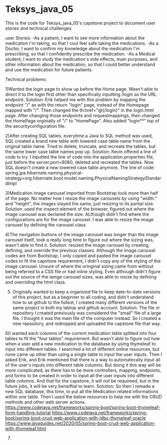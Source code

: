 # Teksys_java_05
This is the code for Teksys_java_05's capstone project to document user stories and technical challenges

user Stories:
-As a patient, I want to see more information about the medication I'm taking, so that I coul feel safe taking the medications.
-As a Doctor, I want to confirm my knowledge about the medication I'm prescribing, so that I confidently prescribe the medication.
-As a Medical student, I want to study the medication's side effects, main purposes, and other information about the medication, so that I could better
  understand and use the medication for future patients.
  
  
 Technical problems:

1)Wanted the login page to show up before the Home page. Wasn't able to direct it to the login first other than specifically inputting /login as the URL endpoint.
  Solution: Erik helped me with this problem by mapping the endpoint "/" as with the return "login" page, instead of the Homepage mapped with "/". Then changed the th:href="@{/login}" in the login.html page. After changing those endpoints and requestmappings, then changed the HomePage orginially of "/" to "HomePage". Also added "login**" top of the securityconfiguration file.
  
2)After creating SQL tables, everytime a Java to SQL method was used, SQL created a brand new table with lowered case table name from the original table name. Tried to delete, truncate, and recreate the tables, but the same lower case table names pop up.
  Solution: Kevin offered a line of code to try. I inputted the line of code into the application.properties file, just before the server.port=8080, deleted and recreated the tables. Now SQL doesn't create a new lowered case table anymore.
  The line of code:
    spring.jpa.hibernate.naming.physical-strategy=org.hibernate.boot.model.naming.PhysicalNamingStrategyStandardImpl
    
3)Medication image carousel imported from Bootstrap took more than half of the page. No matter how I resize the image carousels by using "width:" and "height", the images stayed the same, just resizing to its partial size.
  Solution: used the inspect element of the browser, figured out where the image carousel was declared the size. ALthough didn't find where the configurations are for the image carousel. I was able to resize the image carousel by defining the carousel class.
  
4)The navigation buttons of the image carousel was longer than the image carousel itself, took a really long time to figure out where the sizing was, wasn't able to find it. 
   Solution: resized the image carousel by creating, defining, and override the previous classes. Although the image carousel codes are from Bootstrap, I only copied and pasted the image carousel codes to fit the capstone requirement, I didn't copy any of the styling of the image carousel. Unsure of where the oringinal sizing came from without being referred to a CSS file or had inline styling. Even although didn't figure out the source of the iamge carousel sizes, was able to resize by defining and overriding the html class.
   
5) Originally wanted to keep a organized file to keep date-to-date versions of this project, but as a beginner to all coding, and didn't understand how to se github to the fullest, I created many different versions of the same project in both my labtop and github account.
  Solution: The file or repository I created previously was considered the "small" file of a large file. I thought it was the main file of the computer instead. So I created a new repository, and redropped and uploaded the capstone file that way.
  
6)I wanted each columns of the current medication table splitted into four tables to fit the "four tables" requirement. But wasn't able to figure out how when a user add a new medication to the database by using thymeleaf to input into different tables. I searched a lot of different online resources, but none came up other than using a single table to input the user inputs. Then I asked Erik, and Erik mentioned that there is a way to automatecally input all of the user's inputs into different table columns. But doing it this way will be more complicated, as there has to be more controllers, mapping, endpoints, and forms to be created in order to input all the user inputs into different table columns. And that for the capstone, it will not be requireed, but in the future jobs, it will be very beneiftial to learn.
    Solution: So then I remade a new SQL database, this time, to put all the Medication related informations within one table. Then I used the below resources to help me with the CRUD methods and other web server actions.
    https://www.codejava.net/frameworks/spring-boot/spring-boot-thymeleaf-form-handling-tutorial
    https://www.codejava.net/frameworks/spring-boot/spring-boot-crud-web-application-with-jdbc-thymeleaf-oracle
    https://www.javaguides.net/2020/05/spring-boot-crud-web-application-with-thymeleaf.html
    
7)
